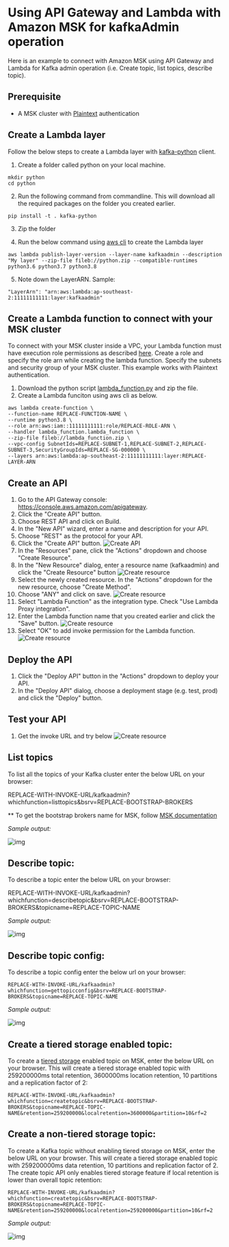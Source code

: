 # Using API Gateway and Lambda with Amazon MSK for kafkaAdmin operation
Here is an example to connect with Amazon MSK using API Gateway and Lambda for Kafka admin operation (i.e. Create topic, list topics, describe topic).

## Prerequisite
* A MSK cluster with [Plaintext](https://docs.aws.amazon.com/msk/latest/developerguide/create-cluster.html) authentication

## Create a Lambda layer
Follow the below steps to create a Lambda layer with [kafka-python](https://kafka-python.readthedocs.io/en/master/) client.
1. Create a folder called python on your local machine.
```
mkdir python
cd python
```
2. Run the following command from commandline. This will download all the required packages on the folder you created earlier.
```
pip install -t . kafka-python
```

3. Zip the folder

4. Run the below command using [aws cli](https://aws.amazon.com/cli/) to create the Lambda layer
```
aws lambda publish-layer-version --layer-name kafkaadmin --description "My layer" --zip-file fileb://python.zip --compatible-runtimes python3.6 python3.7 python3.8 
```

5. Note down the LayerARN. Sample:
```
"LayerArn": "arn:aws:lambda:ap-southeast-2:11111111111:layer:kafkaadmin"
```


## Create a Lambda function to connect with your MSK cluster
To connect with your MSK cluster inside a VPC, your Lambda function must have execution role permissions as described [here](https://docs.aws.amazon.com/lambda/latest/dg/configuration-vpc.html). Create a role and specify the role arn while creating the lambda function. Specify the subnets and security group of your MSK cluster. This example works with Plaintext authentication.
1. Download the python script [lambda_function.py](lambda_function.py) and zip the file.
2. Create a Lambda funciton using aws cli as below.
```
aws lambda create-function \
--function-name REPLACE-FUNCTION-NAME \
--runtime python3.8 \
--role arn:aws:iam::11111111111:role/REPLACE-ROLE-ARN \
--handler lambda_function.lambda_function \
--zip-file fileb://lambda_function.zip \
--vpc-config SubnetIds=REPLACE-SUBNET-1,REPLACE-SUBNET-2,REPLACE-SUBNET-3,SecurityGroupIds=REPLACE-SG-000000 \
--layers arn:aws:lambda:ap-southeast-2:11111111111:layer:REPLACE-LAYER-ARN
```


## Create an API
1. Go to the API Gateway console: https://console.aws.amazon.com/apigateway.
2. Click the "Create API" button.
3. Choose REST API and click on Build.
4. In the "New API" wizard, enter a name and description for your API.
5. Choose "REST" as the protocol for your API.
6. Click the "Create API" button.
![Create API](images/img1.png)
7. In the "Resources" pane, click the "Actions" dropdown and choose "Create Resource".
8. In the "New Resource" dialog, enter a resource name (kafkaadmin) and click the "Create Resource" button
![Create resource](images/img2.png)
9. Select the newly created resource. In the "Actions" dropdown for the new resource, choose "Create Method".
10. Choose "ANY" and click on save.
![Create resource](images/img3.png)
11. Select "Lambda Function" as the integration type. Check "Use Lambda Proxy integration".
12. Enter the Lambda function name that you created earlier and click the "Save" button.
![Create resource](images/img4.png)
13. Select "OK" to add invoke permission for the Lambda function.
![Create resource](images/img5.png)


## Deploy the API
1. Click the "Deploy API" button in the "Actions" dropdown to deploy your API.
2. In the "Deploy API" dialog, choose a deployment stage (e.g. test, prod) and click the "Deploy" button.

## Test your API
1. Get the invoke URL and try below
![Create resource](images/img6.png)

## List topics 
To list all the topics of your Kafka cluster enter the below URL on your browser:

REPLACE-WITH-INVOKE-URL/kafkaadmin?whichfunction=listtopics&bsrv=REPLACE-BOOTSTRAP-BROKERS

** To get the bootstrap brokers name for MSK, follow [MSK documentation](https://docs.aws.amazon.com/msk/latest/developerguide/msk-get-bootstrap-brokers.html)

*Sample output:*

![img](images/img7.png)


## Describe topic:
To describe a topic enter the below URL on your browser:

REPLACE-WITH-INVOKE-URL/kafkaadmin?whichfunction=describetopic&bsrv=REPLACE-BOOTSTRAP-BROKERS&topicname=REPLACE-TOPIC-NAME

*Sample output:*

![img](images/img8.png)


## Describe topic config:
To describe a topic config enter the below url on your browser:
```
REPLACE-WITH-INVOKE-URL/kafkaadmin?whichfunction=gettopicconfig&bsrv=REPLACE-BOOTSTRAP-BROKERS&topicname=REPLACE-TOPIC-NAME
```

*Sample output:*

![img](images/img9.png)

## Create a tiered storage enabled topic:
To create a [tiered storage](https://docs.aws.amazon.com/msk/latest/developerguide/msk-tiered-storage.html) enabled topic on MSK, enter the below URL on your browser. This will create a tiered storage enabled topic with 259200000ms total retention, 3600000ms location retention, 10 partitions and a replication factor of 2:

```
REPLACE-WITH-INVOKE-URL/kafkaadmin?whichfunction=createtopic&bsrv=REPLACE-BOOTSTRAP-BROKERS&topicname=REPLACE-TOPIC-NAME&retention=259200000&localretention=3600000&partition=10&rf=2
```

## Create a non-tiered storage topic:
To create a Kafka topic without enabling tiered storage on MSK, enter the below URL on your browser. This will create a tiered storage enabled topic with 259200000ms data retention, 10 partitions and replication factor of 2. The create topic API only enables tiered storage feature if local retention is lower than overall topic retention:

```
REPLACE-WITH-INVOKE-URL/kafkaadmin?whichfunction=createtopic&bsrv=REPLACE-BOOTSTRAP-BROKERS&topicname=REPLACE-TOPIC-NAME&retention=259200000&localretention=259200000&partition=10&rf=2
```

*Sample output:*

![img](images/img10.png)




